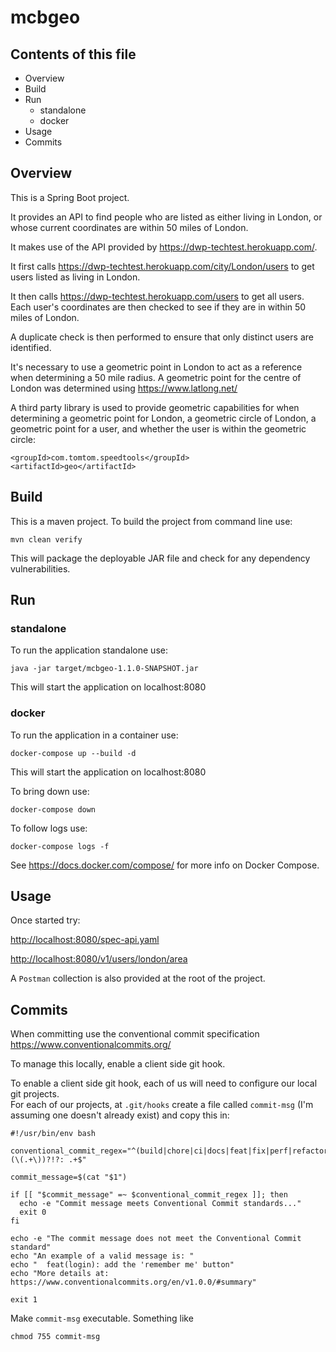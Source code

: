 # mcbgeo

## Contents of this file

* Overview
* Build
* Run
  * standalone
  * docker
* Usage
* Commits

## Overview

This is a Spring Boot project.

It provides an API to find people who are listed
as either living in London, or whose current coordinates are within
50 miles of London.

It makes use of the API provided by https://dwp-techtest.herokuapp.com/.  

It first calls https://dwp-techtest.herokuapp.com/city/London/users to 
get users listed as living in London.  

It then calls https://dwp-techtest.herokuapp.com/users to get all users.  
Each user's coordinates are then checked to see if they are in within 50 miles of London.

A duplicate check is then performed to ensure that only distinct users are identified.

It's necessary to use a geometric point in London to act as a reference when
determining a 50 mile radius.  A geometric point for the centre of London was determined using
https://www.latlong.net/

A third party library is used to provide geometric capabilities for when 
determining a geometric point for London, a geometric circle of London, 
a geometric point for a user, and whether the user is within the geometric
circle:

```
<groupId>com.tomtom.speedtools</groupId>
<artifactId>geo</artifactId>
```

## Build

This is a maven project. To build the project from command line use:

```
mvn clean verify
```

This will package the deployable JAR file and check for any dependency vulnerabilities.

## Run

### standalone

To run the application standalone use:

```
java -jar target/mcbgeo-1.1.0-SNAPSHOT.jar
```

This will start the application on localhost:8080

### docker

To run the application in a container use:

```
docker-compose up --build -d
```

This will start the application on localhost:8080

To bring down use:

```
docker-compose down
```

To follow logs use:

```
docker-compose logs -f
```

See https://docs.docker.com/compose/ for more info on Docker Compose.

## Usage

Once started try:

[http://localhost:8080/spec-api.yaml](http://localhost:8080/spec-api.yaml)

[http://localhost:8080/v1/users/london/area](http://localhost:8080/v1/users/london/area)

A `Postman` collection is also provided at the root of the project.

## Commits

When committing use the conventional commit specification
https://www.conventionalcommits.org/

To manage this locally, enable a client side git hook.

To enable a client side git hook, each of us will need to configure our local git projects.  
For each of our projects, at `.git/hooks` create a file called `commit-msg`
(I'm assuming one doesn't already exist) and copy this in:

```
#!/usr/bin/env bash

conventional_commit_regex="^(build|chore|ci|docs|feat|fix|perf|refactor|revert|style|test)(\(.+\))?!?: .+$"

commit_message=$(cat "$1")

if [[ "$commit_message" =~ $conventional_commit_regex ]]; then
  echo -e "Commit message meets Conventional Commit standards..."
  exit 0
fi

echo -e "The commit message does not meet the Conventional Commit standard"
echo "An example of a valid message is: "
echo "  feat(login): add the 'remember me' button"
echo "More details at: https://www.conventionalcommits.org/en/v1.0.0/#summary"

exit 1
```

Make `commit-msg` executable.  Something like
```
chmod 755 commit-msg
```